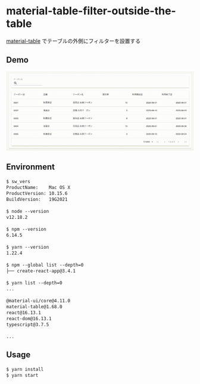 # material-table-filter-outside-the-table

[material-table](https://material-table.com/#/) でテーブルの外側にフィルターを設置する

## Demo

![demo](./demo.gif)

## Environment

```
$ sw_vers
ProductName:    Mac OS X
ProductVersion: 10.15.6
BuildVersion:   19G2021

$ node --version
v12.18.2

$ npm --version
6.14.5

$ yarn --version
1.22.4

$ npm --global list --depth=0
├── create-react-app@3.4.1

$ yarn list --depth=0
...

@material-ui/core@4.11.0
material-table@1.68.0
react@16.13.1
react-dom@16.13.1
typescript@3.7.5

...
```

## Usage

```
$ yarn install
$ yarn start
```

